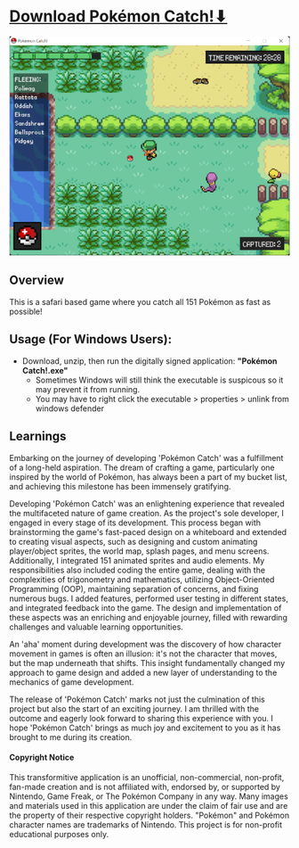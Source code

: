 # [Download Pokémon Catch!⬇](https://github.com/bvolesky/Pokemon-Catch/archive/refs/heads/main.zip)
[![Loading Image](/assets/images/screens/launch/game_play.png)](https://github.com/bvolesky/Pokemon-Catch/archive/refs/heads/main.zip)

## Overview
This is a safari based game where you catch all 151 Pokémon as fast as possible!  

## Usage (For Windows Users):
- Download, unzip, then run the digitally signed application: **"Pokémon Catch!.exe"**  
  - Sometimes Windows will still think the executable is suspicous so it may prevent it from running.
  - You may have to right click the executable > properties > unlink from windows defender  

## Learnings
Embarking on the journey of developing 'Pokémon Catch' was a fulfillment of a long-held aspiration. The dream of crafting a game, particularly one inspired by the world of Pokémon, has always been a part of my bucket list, and achieving this milestone has been immensely gratifying.

Developing 'Pokémon Catch' was an enlightening experience that revealed the multifaceted nature of game creation. As the project's sole developer, I engaged in every stage of its development. This process began with brainstorming the game's fast-paced design on a whiteboard and extended to creating visual aspects, such as designing and custom animating player/object sprites, the world map, splash pages, and menu screens. Additionally, I integrated 151 animated sprites and audio elements. My responsibilities also included coding the entire game, dealing with the complexities of trigonometry and mathematics, utilizing Object-Oriented Programming (OOP), maintaining separation of concerns, and fixing numerous bugs. I added features, performed user testing in different states, and integrated feedback into the game. The design and implementation of these aspects was an enriching and enjoyable journey, filled with rewarding challenges and valuable learning opportunities.

An 'aha' moment during development was the discovery of how character movement in games is often an illusion: it's not the character that moves, but the map underneath that shifts. This insight fundamentally changed my approach to game design and added a new layer of understanding to the mechanics of game development.

The release of 'Pokémon Catch' marks not just the culmination of this project but also the start of an exciting journey. I am thrilled with the outcome and eagerly look forward to sharing this experience with you. I hope 'Pokémon Catch' brings as much joy and excitement to you as it has brought to me during its creation.

#### Copyright Notice
This transformitive application is an unofficial, non-commercial, non-profit, fan-made creation and is not affiliated with, endorsed by, or supported by Nintendo, Game Freak, or The Pokémon Company in any way. Many images and materials used in this application are under the claim of fair use and are the property of their respective copyright holders. "Pokémon" and Pokémon character names are trademarks of Nintendo. This project is for non-profit educational purposes only.  
